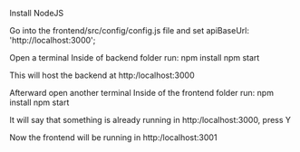 Install NodeJS

Go into the frontend/src/config/config.js file and set apiBaseUrl: 'http://localhost:3000';

Open a terminal
Inside of backend folder run:
npm install
npm start

This will host the backend at http:/localhost:3000

Afterward open another terminal
Inside of the frontend folder run:
npm install
npm start

It will say that something is already running in http:/localhost:3000, press Y

Now the frontend will be running in http:/localhost:3001